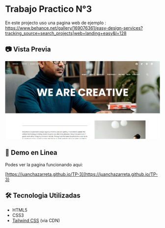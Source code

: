 # Trabajo Practico N°3 

En este projecto uso una pagina web de ejemplo : https://www.behance.net/gallery/169076361/easy-design-services?tracking_source=search_projects|web+landing+easy&l=128

## 📷 Vista Previa 
![Captura de Pantalla](https://github.com/JuanChazarreta/TP-3/blob/main/Captura%20de%20pantalla%202025-07-08%20014308.png)

## 🚀 Demo en Linea

Podes ver la pagina funcionando aqui:

[https://juanchazarreta.github.io/TP-3](https://juanchazarreta.github.io/TP-3)

## 🛠️ Tecnologia Utilizadas

- HTML5
- CSS3
- [Tailwind CSS](https://tailwindcss.com/) (via CDN)



